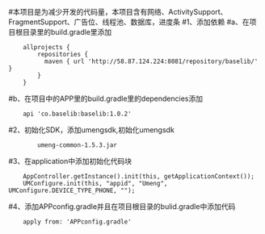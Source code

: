 #本项目是为减少开发的代码量，本项目含有网络、ActivitySupport、FragmentSupport、广告位、线程池、数据库，进度条
#1、添加依赖
#a、在项目根目录里的build.gradle里添加


        allprojects {
            repositories {
              maven { url 'http://58.87.124.224:8081/repository/baselib/' }
            }
        }


#b、在项目中的APP里的build.gradle里的dependencies添加


        api 'co.baselib:baselib:1.0.2'

#2、初始化SDK，添加umengsdk,初始化umengsdk

            umeng-common-1.5.3.jar

#3、在application中添加初始化代码块

        AppController.getInstance().init(this, getApplicationContext());
        UMConfigure.init(this, "appid", "Umeng", UMConfigure.DEVICE_TYPE_PHONE, "");

#4、添加APPconfig.gradle并且在项目根目录的bulid.gradle中添加代码

        apply from: 'APPconfig.gradle'



